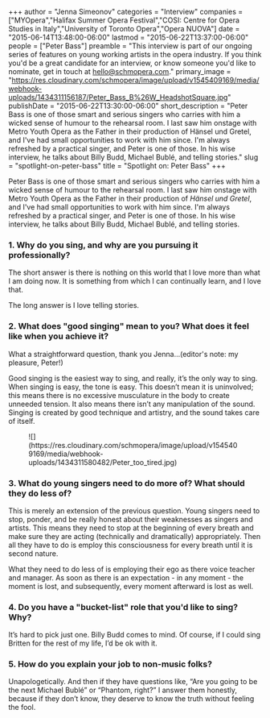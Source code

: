 +++
author = "Jenna Simeonov"
categories = "Interview"
companies = ["MYOpera","Halifax Summer Opera Festival","COSI: Centre for Opera Studies in Italy","University of Toronto Opera","Opera NUOVA"]
date = "2015-06-14T13:48:00-06:00"
lastmod = "2015-06-22T13:37:00-06:00"
people = ["Peter Bass"]
preamble = "This interview is part of our ongoing series of features on young working artists in the opera industry. If you think you'd be a great candidate for an interview, or know someone you'd like to nominate, get in touch at [hello@schmopera.com](mailto:hello@schmopera.com)."
primary_image = "https://res.cloudinary.com/schmopera/image/upload/v1545409169/media/webhook-uploads/1434311156187/Peter_Bass_B%26W_HeadshotSquare.jpg"
publishDate = "2015-06-22T13:30:00-06:00"
short_description = "Peter Bass is one of those smart and serious singers who carries with him a wicked sense of humour to the rehearsal room. I last saw him onstage with Metro Youth Opera as the Father in their production of Hänsel und Gretel, and I&#039;ve had small opportunities to work with him since. I&#039;m always refreshed by a practical singer, and Peter is one of those. In his wise interview, he talks about Billy Budd, Michael Bublé, and telling stories."
slug = "spotlight-on-peter-bass"
title = "Spotlight on: Peter Bass"
+++

Peter Bass is one of those smart and serious singers who carries with him a wicked sense of humour to the rehearsal room. I last saw him onstage with Metro Youth Opera as the Father in their production of *Hänsel und Gretel*, and I've had small opportunities to work with him since. I'm always refreshed by a practical singer, and Peter is one of those. In his wise interview, he talks about Billy Budd, Michael Bublé, and telling stories.

### 1. Why do you sing, and why are you pursuing it professionally?

The short answer is there is nothing on this world that I love more than what I am doing now. It is something from which I can continually learn, and I love that.

The long answer is I love telling stories.

### 2. What does "good singing" mean to you? What does it feel like when you achieve it?

What a straightforward question, thank you Jenna...(editor's note: my pleasure, Peter!)

Good singing is the easiest way to sing, and really, it’s the only way to sing. When singing is easy, the tone is easy. This doesn’t mean it is uninvolved; this means there is no excessive musculature in the body to create unneeded tension. It also means there isn’t any manipulation of the sound. Singing is created by good technique and artistry, and the sound takes care of itself.

<figure data-type="image">
![](https://res.cloudinary.com/schmopera/image/upload/v1545409169/media/webhook-uploads/1434311580482/Peter_too_tired.jpg)
<figcaption> </figcaption>
</figure>

### 3. What do young singers need to do more of? What should they do less of?

This is merely an extension of the previous question. Young singers need to stop, ponder, and be really honest about their weaknesses as singers and artists. This means they need to stop at the beginning of every breath and make sure they are acting (technically and dramatically) appropriately. Then all they have to do is employ this consciousness for every breath until it is second nature.

What they need to do less of is employing their ego as there voice teacher and manager. As soon as there is an expectation - in any moment - the moment is lost, and subsequently, every moment afterward is lost as well.

### 4. Do you have a "bucket-list" role that you'd like to sing? Why?

It’s hard to pick just one. Billy Budd comes to mind. Of course, if I could sing Britten for the rest of my life, I’d be ok with it.

### 5. How do you explain your job to non-music folks?

Unapologetically. And then if they have questions like, “Are you going to be the next Michael Bublé” or “Phantom, right?” I answer them honestly, because if they don’t know, they deserve to know the truth without feeling the fool.
